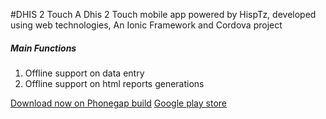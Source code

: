 #DHIS 2 Touch
A Dhis 2 Touch mobile app powered by HispTz, developed using web technologies, An Ionic Framework and Cordova project

<h5>Main Functions</h5>
<ol>
<li>Offline support on data entry</li>
<li>Offline support on html reports generations</li>
</ol>
<p>
<a href = "https://build.phonegap.com/apps/1886984/share">Download now on Phonegap build</a>
<a href = "https://play.google.com/store/apps/details?id=com.hipstz.dhis2.dhis2touch">Google play store</a>
</p>